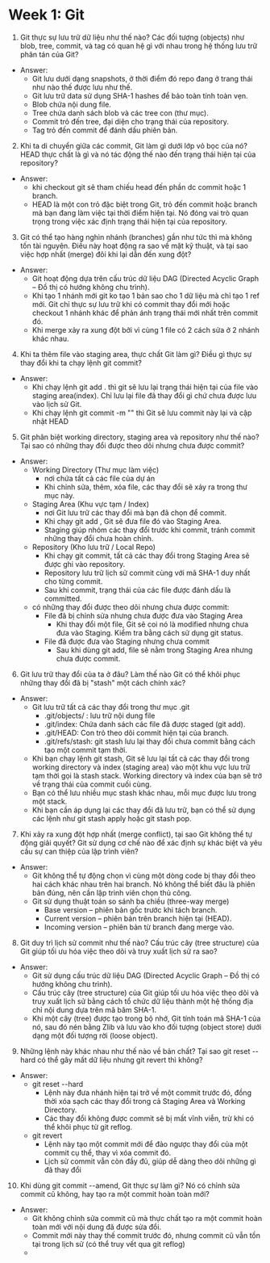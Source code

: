 
# Week 1: Git

1. Git thực sự lưu trữ dữ liệu như thế nào? Các đối tượng (objects) như blob, tree, commit, và tag có quan hệ gì với nhau trong hệ thống lưu trữ phân tán của Git?

- Answer:
  - Git lưu dưới dạng snapshots, ở thời điểm đó repo đang ở trang thái như nào thế được lưu như thế.
  - Git lưu trữ data sử dụng SHA-1 hashes để bảo toàn tính toàn vẹn.
  - Blob chứa nội dung file. 
  - Tree chứa danh sách blob và các tree con (thư mục). 
  - Commit trỏ đến tree, đại diện cho trạng thái của repository. 
  - Tag trỏ đến commit để đánh dấu phiên bản.

2. Khi ta di chuyển giữa các commit, Git làm gì dưới lớp vỏ bọc của nó? HEAD thực chất là gì và nó tác động thế nào đến trạng thái hiện tại của repository?

- Answer: 
  - khi checkout git sẽ tham chiếu head đến phần dc commit hoặc 1 branch.
  - HEAD là một con trỏ đặc biệt trong Git, trỏ đến commit hoặc branch mà bạn đang làm việc tại thời điểm hiện tại. Nó đóng vai trò quan trọng trong việc xác định trạng thái hiện tại của repository.

3. Git có thể tạo hàng nghìn nhánh (branches) gần như tức thì mà không tốn tài nguyên. Điều này hoạt động ra sao về mặt kỹ thuật, và tại sao việc hợp nhất (merge) đôi khi lại dẫn đến xung đột?

- Answer:
  - Git hoạt động dựa trên cấu trúc dữ liệu DAG (Directed Acyclic Graph – Đồ thị có hướng không chu trình).
  - Khi tạo 1 nhánh mới git ko tạo 1 bản sao cho 1 dữ liệu mà chỉ tạo 1 ref mới. Git chỉ thực sự lưu trữ khi có commit thay đổi mới hoặc checkout 1 nhánh khác để phản ánh trạng thái mới nhất trên commit đó.
  - Khi merge xảy ra xung đột bởi vì cùng 1 file có 2 cách sửa ở 2 nhánh khác nhau.

4. Khi ta thêm file vào staging area, thực chất Git làm gì? Điều gì thực sự thay đổi khi ta chạy lệnh git commit?

- Answer:
  - Khi chạy lệnh git add . thì git sẽ lưu lại trạng thái hiện tại của file vào staging area(index). Chỉ lưu lại file đã thay đổi gì chứ chưa được lưu vào lịch sử Git.
  - Khi chạy lệnh git commit -m "" thì Git sẽ lưu commit này lại và cập nhật HEAD

5. Git phân biệt working directory, staging area và repository như thế nào? Tại sao có những thay đổi được theo dõi nhưng chưa được commit?

- Answer:
  - Working Directory (Thư mục làm việc)
    - nơi chứa tất cả các file của dự án
    - Khi chỉnh sửa, thêm, xóa file, các thay đổi sẽ xảy ra trong thư mục này.
  - Staging Area (Khu vực tạm / Index)
    - nơi Git lưu trữ các thay đổi mà bạn đã chọn để commit.
    - Khi chạy git add <file>, Git sẽ đưa file đó vào Staging Area.
    - Staging giúp nhóm các thay đổi trước khi commit, tránh commit những thay đổi chưa hoàn chỉnh.
  - Repository (Kho lưu trữ / Local Repo)
    - Khi chạy git commit, tất cả các thay đổi trong Staging Area sẽ được ghi vào repository.
    - Repository lưu trữ lịch sử commit cùng với mã SHA-1 duy nhất cho từng commit.
    - Sau khi commit, trạng thái của các file được đánh dấu là committed.
  - có những thay đổi được theo dõi nhưng chưa được commit:
    - File đã bị chỉnh sửa nhưng chưa được đưa vào Staging Area
      - Khi thay đổi một file, Git sẽ coi nó là modified nhưng chưa đưa vào Staging. Kiểm tra bằng cách sử dụng git status.
    - File đã được đưa vào Staging nhưng chưa commit
      - Sau khi dùng git add, file sẽ nằm trong Staging Area nhưng chưa được commit.

6. Git lưu trữ thay đổi của ta ở đâu? Làm thế nào Git có thể khôi phục những thay đổi đã bị "stash" một cách chính xác?

- Answer:
  - Git lưu trữ tất cả các thay đổi trong thư mục .git
    - .git/objects/ :  lưu trữ nội dung file
    - .git/index: Chứa danh sách các file đã được staged (git add).
    - .git/HEAD: Con trỏ theo dõi commit hiện tại của branch.
    - .git/refs/stash: git stash lưu lại thay đổi chưa commit bằng cách tạo một commit tạm thời.
  - Khi bạn chạy lệnh git stash, Git sẽ lưu lại tất cả các thay đổi trong working directory và index (staging area) vào một khu vực lưu trữ tạm thời gọi là stash stack. Working directory và index của bạn sẽ trở về trạng thái của commit cuối cùng.
  - Bạn có thể lưu nhiều mục stash khác nhau, mỗi mục được lưu trong một stack.
  - Khi bạn cần áp dụng lại các thay đổi đã lưu trữ, bạn có thể sử dụng các lệnh như git stash apply hoặc git stash pop.

7. Khi xảy ra xung đột hợp nhất (merge conflict), tại sao Git không thể tự động giải quyết? Git sử dụng cơ chế nào để xác định sự khác biệt và yêu cầu sự can thiệp của lập trình viên?

- Answer:
  - Git không thể tự động chọn vì cùng một dòng code bị thay đổi theo hai cách khác nhau trên hai branch. Nó không thể biết đâu là phiên bản đúng, nên cần lập trình viên chọn thủ công.
  - Git sử dụng thuật toán so sánh ba chiều (three-way merge)
    - Base version – phiên bản gốc trước khi tách branch.
    - Current version – phiên bản trên branch hiện tại (HEAD).
    - Incoming version – phiên bản từ branch đang merge vào.

8.  Git duy trì lịch sử commit như thế nào? Cấu trúc cây (tree structure) của Git giúp tối ưu hóa việc theo dõi và truy xuất lịch sử ra sao?

- Answer:
  - Git sử dụng cấu trúc dữ liệu DAG (Directed Acyclic Graph – Đồ thị có hướng không chu trình).
  - Cấu trúc cây (tree structure) của Git giúp tối ưu hóa việc theo dõi và truy xuất lịch sử bằng cách tổ chức dữ liệu thành một hệ thống địa chỉ nội dung dựa trên mã băm SHA-1.
  - Khi một cây (tree) được tạo trong bộ nhớ, Git tính toán mã SHA-1 của nó, sau đó nén bằng Zlib và lưu vào kho đối tượng (object store) dưới dạng một đối tượng rời (loose object).

9. Những lệnh này khác nhau như thế nào về bản chất? Tại sao git reset --hard có thể gây mất dữ liệu nhưng git revert thì không?

- Answer:
  - git reset --hard
    - Lệnh này đưa nhánh hiện tại trở về một commit trước đó, đồng thời xóa sạch các thay đổi trong cả Staging Area và Working Directory.
    - Các thay đổi không được commit sẽ bị mất vĩnh viễn, trừ khi có thể khôi phục từ git reflog.
  - git revert
    - Lệnh này tạo một commit mới để đảo ngược thay đổi của một commit cụ thể, thay vì xóa commit đó.
    - Lịch sử commit vẫn còn đầy đủ, giúp dễ dàng theo dõi những gì đã thay đổi

10. Khi dùng git commit --amend, Git thực sự làm gì? Nó có chỉnh sửa commit cũ không, hay tạo ra một commit hoàn toàn mới?

- Answer:
  - Git không chỉnh sửa commit cũ mà thực chất tạo ra một commit hoàn toàn mới với nội dung đã được sửa đổi.
  - Commit mới này thay thế commit trước đó, nhưng commit cũ vẫn tồn tại trong lịch sử (có thể truy vết qua git reflog)
  - 